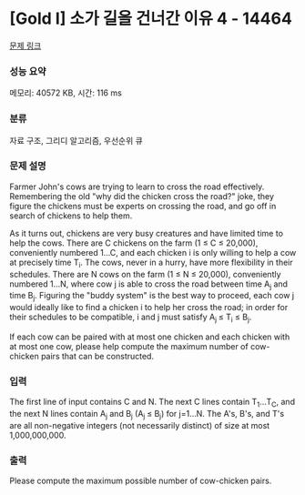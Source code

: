 # [Gold I] 소가 길을 건너간 이유 4 - 14464 

[문제 링크](https://www.acmicpc.net/problem/14464) 

### 성능 요약

메모리: 40572 KB, 시간: 116 ms

### 분류

자료 구조, 그리디 알고리즘, 우선순위 큐

### 문제 설명

<p>Farmer John's cows are trying to learn to cross the road effectively. Remembering the old "why did the chicken cross the road?" joke, they figure the chickens must be experts on crossing the road, and go off in search of chickens to help them.</p>

<p>As it turns out, chickens are very busy creatures and have limited time to help the cows. There are C chickens on the farm (1 ≤ C ≤ 20,000), conveniently numbered 1…C, and each chicken i is only willing to help a cow at precisely time T<sub>i</sub>. The cows, never in a hurry, have more flexibility in their schedules. There are N cows on the farm (1 ≤ N ≤ 20,000), conveniently numbered 1…N, where cow j is able to cross the road between time A<sub>j</sub> and time B<sub>j</sub>. Figuring the "buddy system" is the best way to proceed, each cow j would ideally like to find a chicken i to help her cross the road; in order for their schedules to be compatible, i and j must satisfy A<sub>j </sub>≤ T<sub>i</sub> ≤ B<sub>j</sub>.</p>

<p>If each cow can be paired with at most one chicken and each chicken with at most one cow, please help compute the maximum number of cow-chicken pairs that can be constructed.</p>

### 입력 

 <p>The first line of input contains C and N. The next C lines contain T<sub>1</sub>…T<sub>C</sub>, and the next N lines contain A<sub>j</sub> and B<sub>j</sub> (A<sub>j </sub>≤ B<sub>j</sub>) for j=1…N. The A's, B's, and T's are all non-negative integers (not necessarily distinct) of size at most 1,000,000,000.</p>

### 출력 

 <p>Please compute the maximum possible number of cow-chicken pairs.</p>

<p> </p>

